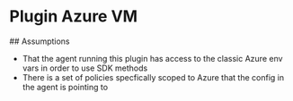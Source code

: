 # Plugin Azure VM

## Assumptions

- That the agent running this plugin has access to the classic Azure env vars in order to use SDK methods
- There is a set of policies specfically scoped to Azure that the config in the agent is pointing to
